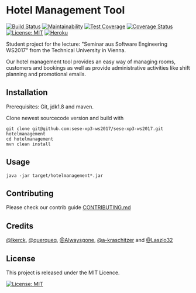 # Hotel Management Tool

[![Build Status](https://travis-ci.org/sese-xp3-ws2017/sese-xp3-ws2017.svg?branch=master)](https://travis-ci.org/sese-xp3-ws2017/sese-xp3-ws2017)
[![Maintainability](https://api.codeclimate.com/v1/badges/7e83452d7c36fed7121d/maintainability)](https://codeclimate.com/github/sese-xp3-ws2017/sese-xp3-ws2017/maintainability)
[![Test Coverage](https://api.codeclimate.com/v1/badges/7e83452d7c36fed7121d/test_coverage)](https://codeclimate.com/github/sese-xp3-ws2017/sese-xp3-ws2017/test_coverage)
[![Coverage Status](https://coveralls.io/repos/github/sese-xp3-ws2017/sese-xp3-ws2017/badge.svg?branch=master)](https://coveralls.io/github/sese-xp3-ws2017/sese-xp3-ws2017?branch=master)
[![License: MIT](https://img.shields.io/badge/License-MIT-yellow.svg)](https://opensource.org/licenses/MIT)
[![Heroku](http://heroku-badge.herokuapp.com/?app=sese-xp-ws2017-dev&style=flat&svg=1)](https://sese-xp3-ws2017.herokuapp.com)
<!--[![Quality Gate](https://sonarcloud.io/api/badges/gate?key=at.ac.tuwien.student.sese2017.xp:hotelmanagement)](https://sonarcloud.io/dashboard/index/at.ac.tuwien.student.sese2017.xp:hotelmanagement)-->

Student project for the lecture: "Seminar aus Software Engineering WS2017"
from the Technical University  in Vienna.

Our hotel management tool provides an easy way of managing rooms, customers and 
bookings as well as provide administrative activities like shift planning and 
promotional emails.

## Installation
Prerequisites: Git, jdk1.8 and maven.

Clone newest sourcecode version and build with
```
git clone git@github.com:sese-xp3-ws2017/sese-xp3-ws2017.git hotelmanagement
cd hotelmanagement
mvn clean install
```

## Usage
```
java -jar target/hotelmanagement*.jar
```

## Contributing
Please check our contrib guide [CONTRIBUTING.md]

## Credits
[@lkerck](https://github.com/lkerck), [@querqueq](https://github.com/querqueq), [@Alwaysgone](https://github.com/Alwaysgone), [@a-kraschitzer](https://github.com/a-kraschitzer) and [@Laszlo32](https://github.com/Laszlo32)


## License
This project is released under the MIT Licence.

[![License: MIT](https://img.shields.io/badge/License-MIT-yellow.svg)](LICENSE)


[CONTRIBUTING.md]: docs/CONTRIBUTING.md                                                